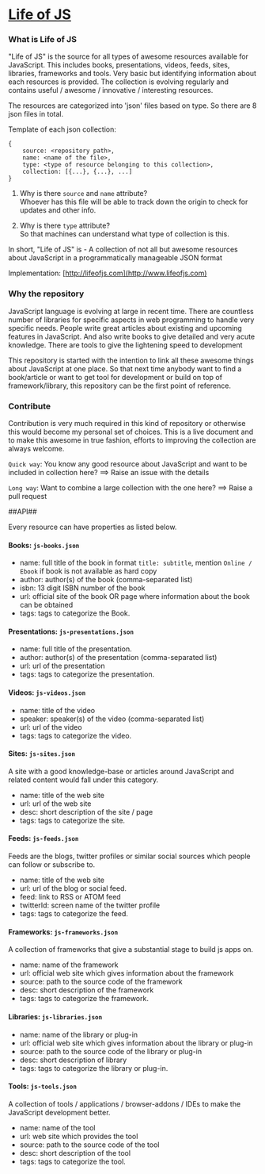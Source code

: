 [Life of JS](http://www.lifeofjs.com)
========

### What is Life of JS ###

"Life of JS" is the source for all types of awesome resources available for JavaScript. 
This includes books, presentations, videos, feeds, sites, libraries, frameworks and tools.
Very basic but identifying information about each resources is provided.
The collection is evolving regularly and contains useful / awesome / innovative / interesting resources.

The resources are categorized into 'json' files based on type. So there are 8 json files in total.

Template of each json collection:

    {
        source: <repository path>,
        name: <name of the file>,
        type: <type of resource belonging to this collection>,
        collection: [{...}, {...}, ...]	
    }
	
 
  1. Why is there `source` and `name` attribute?  
  Whoever has this file will be able to track down the origin to check for updates and other info.  
  
  2. Why is there `type` attribute?  
  So that machines can understand what type of collection is this.  


In short, 
"Life of JS" is - A collection of not all but awesome resources about JavaScript in a programmatically manageable JSON format


Implementation: [http://lifeofjs.com](http://www.lifeofjs.com)

### Why the repository ###

JavaScript language is evolving at large in recent time.
There are countless number of libraries for specific aspects in web programming to handle very specific needs.
People write great articles about existing and upcoming features in JavaScript. 
And also write books to give detailed and very acute knowledge.
There are tools to give the lightening speed to development

This repository is started with the intention to link all these awesome things about JavaScript at one place. 
So that next time anybody want to find a book/article or want to get tool for development or build on top of framework/library, 
this repository can be the first point of reference.

### Contribute ###

Contribution is very much required in this kind of repository or otherwise this would become my personal set of choices.
This is a live document and to make this awesome in true fashion, efforts to improving the collection are always welcome.

`Quick way`: 
You know any good resource about JavaScript and want to be included in collection here?  ==> Raise an issue with the details 

`Long way`: 
Want to combine a large collection with the one here? ==> Raise a pull request  

  

##API##

Every resource can have properties as listed below.

#### Books: `js-books.json` ####

* name: full title of the book in format `title: subtitle`, mention `Online / Ebook` if book is not available as hard copy
* author: author(s) of the book (comma-separated list)
* isbn: 13 digit ISBN number of the book
* url: official site of the book OR page where information about the book can be obtained
* tags: tags to categorize the Book.


#### Presentations: `js-presentations.json` ####

* name: full title of the presentation.
* author: author(s) of the presentation (comma-separated list)
* url: url of the presentation
* tags: tags to categorize the presentation.


#### Videos: `js-videos.json` ####

* name: title of the video
* speaker: speaker(s) of the video (comma-separated list)
* url: url of the video
* tags: tags to categorize the video.


#### Sites: `js-sites.json` ####

A site with a good knowledge-base or articles around JavaScript and related content would fall under this category.

* name: title of the web site
* url: url of the web site
* desc: short description of the site / page
* tags: tags to categorize the site.


#### Feeds: `js-feeds.json` ####

Feeds are the blogs, twitter profiles or similar social sources which people can follow or subscribe to.

* name: title of the web site
* url: url of the blog or social feed.
* feed: link to RSS or ATOM feed
* twitterId: screen name of the twitter profile
* tags: tags to categorize the feed.


#### Frameworks: `js-frameworks.json` ####

A collection of frameworks that give a substantial stage to build js apps on.

* name: name of the framework
* url: official web site which gives information about the framework
* source: path to the source code of the framework
* desc: short description of the framework
* tags: tags to categorize the framework.


#### Libraries: `js-libraries.json` ####

* name: name of the library or plug-in
* url: official web site which gives information about the library or plug-in
* source: path to the source code of the library or plug-in
* desc: short description of library
* tags: tags to categorize the library or plug-in.


#### Tools: `js-tools.json` ####

A collection of tools / applications / browser-addons / IDEs to make the JavaScript development better.

* name: name of the tool
* url: web site which provides the tool
* source: path to the source code of the tool
* desc: short description of the tool
* tags: tags to categorize the tool.
